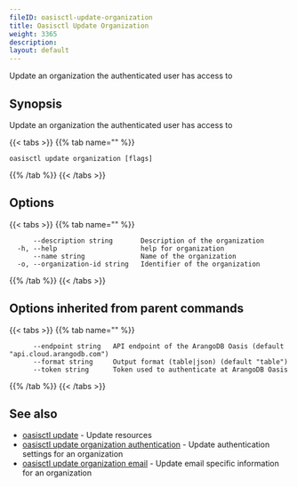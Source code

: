 ```yaml
---
fileID: oasisctl-update-organization
title: Oasisctl Update Organization
weight: 3365
description: 
layout: default
---
```

Update an organization the authenticated user has access to

## Synopsis

Update an organization the authenticated user has access to

{{< tabs >}}
{{% tab name="" %}}
```
oasisctl update organization [flags]
```
{{% /tab %}}
{{< /tabs >}}

## Options

{{< tabs >}}
{{% tab name="" %}}
```
      --description string       Description of the organization
  -h, --help                     help for organization
      --name string              Name of the organization
  -o, --organization-id string   Identifier of the organization
```
{{% /tab %}}
{{< /tabs >}}

## Options inherited from parent commands

{{< tabs >}}
{{% tab name="" %}}
```
      --endpoint string   API endpoint of the ArangoDB Oasis (default "api.cloud.arangodb.com")
      --format string     Output format (table|json) (default "table")
      --token string      Token used to authenticate at ArangoDB Oasis
```
{{% /tab %}}
{{< /tabs >}}

## See also

* [oasisctl update]()	 - Update resources
* [oasisctl update organization authentication](oasisctl-update-organization-authentication)	 - Update authentication settings for an organization
* [oasisctl update organization email](oasisctl-update-organization-email)	 - Update email specific information for an organization

